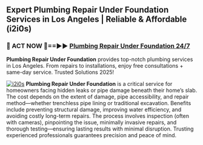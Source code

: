 ## Expert Plumbing Repair Under Foundation Services in Los Angeles | Reliable & Affordable (i2i0s)  

<h3>🚿 ACT NOW 🌟==►► <a href="https://tinyurl.com/2ne6vx2x" rel="nofollow">Plumbing Repair Under Foundation 24/7</a></h3>

**Plumbing Repair Under Foundation** provides top-notch plumbing services in Los Angeles. From repairs to installations, enjoy free consultations + same-day service. Trusted Solutions 2025!

[![i2i0s](https://i.imgur.com/4PFF4AK.jpeg)](https://tinyurl.com/2ne6vx2x)
**Plumbing Repair Under Foundation** is a critical service for homeowners facing hidden leaks or pipe damage beneath their home’s slab. The cost depends on the extent of damage, pipe accessibility, and repair method—whether trenchless pipe lining or traditional excavation. Benefits include preventing structural damage, improving water efficiency, and avoiding costly long-term repairs. The process involves inspection (often with cameras), pinpointing the issue, minimally invasive repairs, and thorough testing—ensuring lasting results with minimal disruption. Trusting experienced professionals guarantees precision and peace of mind.